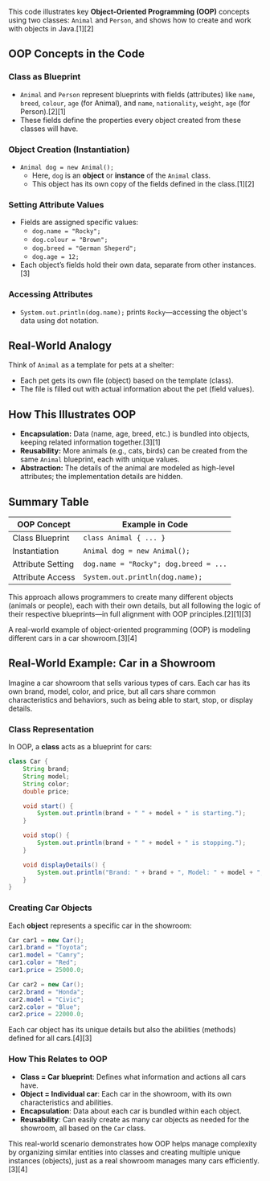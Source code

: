 This code illustrates key **Object-Oriented Programming (OOP)** concepts using two classes: `Animal` and `Person`, and shows how to create and work with objects in Java.[1][2]

## OOP Concepts in the Code

### Class as Blueprint

- `Animal` and `Person` represent blueprints with fields (attributes) like `name`, `breed`, `colour`, `age` (for Animal), and `name`, `nationality`, `weight`, `age` (for Person).[2][1]
- These fields define the properties every object created from these classes will have.

### Object Creation (Instantiation)

- `Animal dog = new Animal();`
    - Here, `dog` is an **object** or **instance** of the `Animal` class.
    - This object has its own copy of the fields defined in the class.[1][2]

### Setting Attribute Values

- Fields are assigned specific values:
    - `dog.name = "Rocky";`
    - `dog.colour = "Brown";`
    - `dog.breed = "German Sheperd";`
    - `dog.age = 12;`
- Each object’s fields hold their own data, separate from other instances.[3]

### Accessing Attributes

- `System.out.println(dog.name);` prints `Rocky`—accessing the object's data using dot notation.

## Real-World Analogy

Think of `Animal` as a template for pets at a shelter:
- Each pet gets its own file (object) based on the template (class).
- The file is filled out with actual information about the pet (field values).

## How This Illustrates OOP

- **Encapsulation:** Data (name, age, breed, etc.) is bundled into objects, keeping related information together.[3][1]
- **Reusability:** More animals (e.g., cats, birds) can be created from the same `Animal` blueprint, each with unique values.
- **Abstraction:** The details of the animal are modeled as high-level attributes; the implementation details are hidden.

## Summary Table

| OOP Concept     | Example in Code                                |
|-----------------|------------------------------------------------|
| Class Blueprint | `class Animal { ... }`                         |
| Instantiation   | `Animal dog = new Animal();`                   |
| Attribute Setting | `dog.name = "Rocky"; dog.breed = ...`        |
| Attribute Access | `System.out.println(dog.name);`               |

This approach allows programmers to create many different objects (animals or people), each with their own details, but all following the logic of their respective blueprints—in full alignment with OOP principles.[2][1][3]

A real-world example of object-oriented programming (OOP) is modeling different cars in a car showroom.[3][4]

## Real-World Example: Car in a Showroom

Imagine a car showroom that sells various types of cars. Each car has its own brand, model, color, and price, but all cars share common characteristics and behaviors, such as being able to start, stop, or display details.

### Class Representation

In OOP, a **class** acts as a blueprint for cars:

```java
class Car {
    String brand;
    String model;
    String color;
    double price;

    void start() {
        System.out.println(brand + " " + model + " is starting.");
    }

    void stop() {
        System.out.println(brand + " " + model + " is stopping.");
    }

    void displayDetails() {
        System.out.println("Brand: " + brand + ", Model: " + model + ", Color: " + color + ", Price: " + price);
    }
}
```

### Creating Car Objects

Each **object** represents a specific car in the showroom:

```java
Car car1 = new Car();
car1.brand = "Toyota";
car1.model = "Camry";
car1.color = "Red";
car1.price = 25000.0;

Car car2 = new Car();
car2.brand = "Honda";
car2.model = "Civic";
car2.color = "Blue";
car2.price = 22000.0;
```

Each car object has its unique details but also the abilities (methods) defined for all cars.[4][3]

### How This Relates to OOP

- **Class = Car blueprint**: Defines what information and actions all cars have.
- **Object = Individual car**: Each car in the showroom, with its own characteristics and abilities.
- **Encapsulation**: Data about each car is bundled within each object.
- **Reusability**: Can easily create as many car objects as needed for the showroom, all based on the `Car` class.

This real-world scenario demonstrates how OOP helps manage complexity by organizing similar entities into classes and creating multiple unique instances (objects), just as a real showroom manages many cars efficiently.[3][4]
